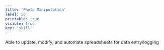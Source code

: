 ```yaml
---
title: 'Photo Manipulation'
level: 50
printable: true
visible: true
key: 'skill'
---
```

Able to update, modify, and automate spreadsheets for data entry/logging
